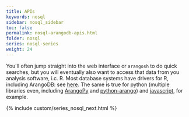 ```yaml
---
title: APIs
keywords: nosql
sidebar: nosql_sidebar
toc: false
permalink: nosql-arangodb-apis.html
folder: nosql
series: nosql-series
weight: 24
---
```


You'll often jump straight into the web interface or `arangosh` to do quick searches, but you will eventually also want to access that data from you analysis software, i.c. R. Most database systems have drivers for R, including ArangoDB: see [here](https://gitlab.com/krpack/arango-driver). The same is true for python (multiple libraries even, including [ArangoPy](https://github.com/saeschdivara/ArangoPy) and [python-arango](https://github.com/Joowani/python-arango)) and [javascript](https://github.com/arangodb/arangojs), for example.

{% include custom/series_nosql_next.html %}
